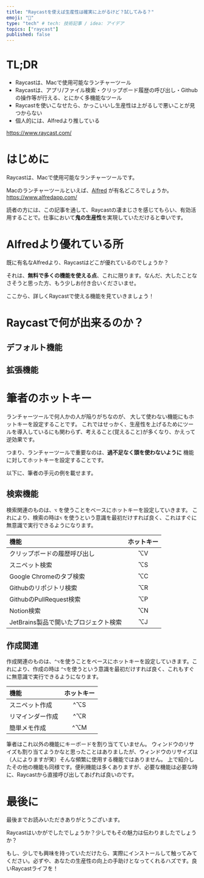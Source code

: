 ```yaml
---
title: "Raycastを使えば生産性は確実に上がるけど？試してみる？"
emoji: "🔧"
type: "tech" # tech: 技術記事 / idea: アイデア
topics: ["raycast"]
published: false
---
```


# TL;DR
- Raycastは、Macで使用可能なランチャーツール
- Raycastは、アプリ/ファイル検索・クリップボード履歴の呼び出し・Githubの操作等が行える、とにかく多機能なツール
- Raycastを使いこなせたら、かっこいいし生産性は上がるしで悪いことが見つからない
- 個人的には、Alfredより推している

https://www.raycast.com/

# はじめに
Raycastは、Macで使用可能なランチャーツールです。

Macのランチャーツールといえば、[Alfred](https://www.alfredapp.com/) が有名どころでしょうか。
https://www.alfredapp.com/

読者の方には、この記事を通して、Raycastの凄まじさを感じてもらい、有効活用することで。仕事において**鬼の生産性**を実現していただけると幸いです。

# Alfredより優れている所
既に有名なAlfredより、Raycastはどこが優れているのでしょうか？

それは、**無料で多くの機能を使える点**、これに限ります。なんだ、大したことなさそうと思った方、もう少しお付き合いくださいませ。

ここから、詳しくRaycastで使える機能を見ていきましょう！

# Raycastで何が出来るのか？
## デフォルト機能

## 拡張機能

# 筆者のホットキー
ランチャーツールで何人かの人が陥りがちなのが、 大して使わない機能にもホットキーを設定することです。
これではせっかく、生産性を上げるためにツールを導入しているにも関わらず、考えること(覚えること)が多くなり、かえって逆効果です。

つまり、ランチャーツールで重要なのは、**過不足なく頭を使わないように** 機能に対してホットキーを設定することです。

以下に、筆者の手元の例を載せます。

## 検索機能
検索関連のものは、`⌥` を使うことをベースにホットキーを設定していきます。 これにより、検索の時は`⌥` を使うという意識を最初だけすれば良く、これはすぐに無意識で実行できるようになります。

| 機能                       | ホットキー  |
|:-------------------------|:------:|
| クリップボードの履歴呼び出し           |   ⌥V   |
| スニペット検索                  |   ⌥S   |
| Google Chromeのタブ検索       |   ⌥C   |
| Githubのリポジトリ検索           |   ⌥R   |
| GithubのPullRequest検索     |   ⌥P   |
| Notion検索                 |   ⌥N   |
| JetBrains製品で開いたプロジェクト検索  |   ⌥J   |

## 作成関連
作成関連のものは、`^⌥`を使うことをベースにホットキーを設定していきます。これにより、作成の時は `^⌥`を使うという意識を最初だけすれば良く、これもすぐに無意識で実行できるようになります。

| 機能       | ホットキー |
|:---------|:-----:|
| スニペット作成  |  ^⌥S  |
| リマインダー作成 |  ^⌥R  |
| 簡単メモ作成   |  ^⌥M  |

筆者はこれ以外の機能にキーボードを割り当てていません。
ウィンドウのリサイズも割り当てようかなと思ったことはありましたが、ウィンドウのリサイズは（人によりますが笑）そんな頻繁に使用する機能ではありません。
上で紹介したその他の機能も同様です。便利機能は多くありますが、必要な機能は必要な時に、Raycastから直接呼び出してあげれば良いのです。

# 最後に
最後までお読みいただきありがとうございます。

Raycastはいかがでしたでしょうか？少しでもその魅力は伝わりましたでしょうか？

もし、少しでも興味を持っていただけたら、実際にインストールして触ってみてください。必ずや、あなたの生産性の向上の手助けとなってくれるハズです。良いRaycastライフを！